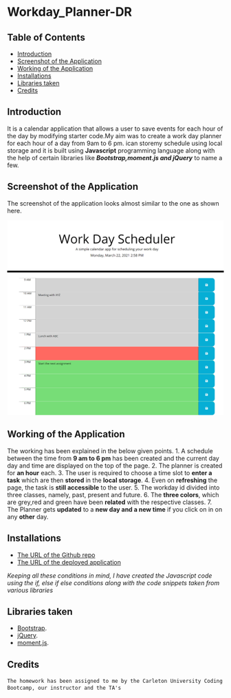 # Workday_Planner-DR


## Table of Contents
* [Introduction](#introduction)
* [Screenshot of the Application](#webpage)
* [Working of the Application](#web)
* [Installations](#installations)
* [Libraries taken](#details)
* [Credits](#credits)

 ## Introduction 
It is a  calendar application that allows a user to save events for each hour of the day by modifying starter code.My aim was to create a work day planner for each hour of a day from 9am to 6 pm. ican storemy schedule using local storage and it is built using **Javascript** programming language along with the help of certain libraries like ***Bootstrap,moment.js and jQuery*** to name a few.
 
 
 ## Screenshot of the Application
 The screenshot of the application looks almost similar to the one as shown here.

 
 ![Image](workday.png)
 
 ## Working of the Application
  The working has been explained in the below given points.
     1. A schedule between the time from __9 am to 6 pm__ has been created and the current day day and time are displayed on the top of the page.
     2. The planner is created for __an hour__ each.
     3. The user is required to choose a time slot to __enter a task__ which are then __stored__ in the __local storage__.
     4. Even on __refreshing__ the page, the task is __still accessible__ to the user.
     5. The workday id divided into three classes, namely, past, present and future.
     6. The __three colors__, which are grey,red and green have been __related__ with the respective classes.
     7. The Planner gets __updated__ to a __new day and a new time__ if you click on in on any __other__ day.
   

 
 
 ## Installations
   * [The URL of the Github repo](https://github.com/Dipti2021/Password_Generator_DR)
   * [The URL of the deployed application](https://dipti2021.github.io/Password_Generator_DR/)
 

  *Keeping all these conditions in mind, I have created the Javascript code using the if, else if else conditions along with the code snippets taken from various libraries*
  
 ## Libraries taken
   * [Bootstrap](https://getbootstrap.com/).
   * [jQuery](https://jquery.com/).
   * [moment.js](https://momentjs.com/).


 ## Credits
    The homework has been assigned to me by the Carleton University Coding Bootcamp, our instructor and the TA's
   
     
